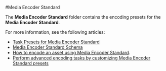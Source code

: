 #Media Encoder Standard

The **Media Encoder Standard** folder contains the encoding presets for the **Media Encoder Standard**. 

For more information, see the following articles:

- [Task Presets for Media Encoder Standard](https://msdn.microsoft.com/en-us/library/mt269960.aspx)
- [Media Encoder Standard Schema](https://msdn.microsoft.com/en-us/library/mt269962.aspx)
- [How to encode an asset using Media Encoder Standard](https://azure.microsoft.com/documentation/articles/media-services-dotnet-encode-with-media-encoder-standard/).
- [Perform advanced encoding tasks by customizing Media Encoder Standard presets](https://azure.microsoft.com/documentation/articles/media-services-custom-mes-presets-with-dotnet/)

